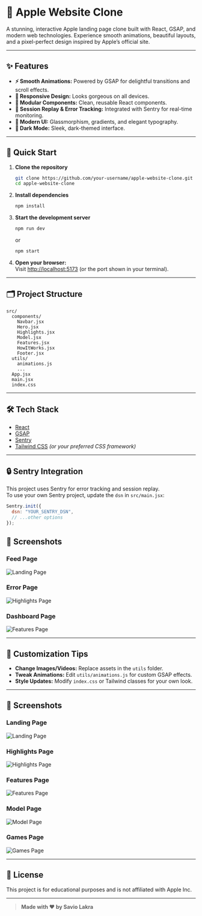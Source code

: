 # 🍏 Apple Website Clone

A stunning, interactive Apple landing page clone built with React, GSAP, and modern web technologies. Experience smooth animations, beautiful layouts, and a pixel-perfect design inspired by Apple’s official site.

---

## ✨ Features

- **⚡ Smooth Animations:** Powered by GSAP for delightful transitions and scroll effects.
- **📱 Responsive Design:** Looks gorgeous on all devices.
- **🧩 Modular Components:** Clean, reusable React components.
- **🎥 Session Replay & Error Tracking:** Integrated with Sentry for real-time monitoring.
- **🎨 Modern UI:** Glassmorphism, gradients, and elegant typography.
- **🌙 Dark Mode:** Sleek, dark-themed interface.

---

## 🚀 Quick Start

1. **Clone the repository**
   ```bash
   git clone https://github.com/your-username/apple-website-clone.git
   cd apple-website-clone
   ```

2. **Install dependencies**
   ```bash
   npm install
   ```

3. **Start the development server**
   ```bash
   npm run dev
   ```
   or
   ```bash
   npm start
   ```

4. **Open your browser:**  
   Visit [http://localhost:5173](http://localhost:5173) (or the port shown in your terminal).

---

## 🗂️ Project Structure

```
src/
  components/
    Navbar.jsx
    Hero.jsx
    Highlights.jsx
    Model.jsx
    Features.jsx
    HowItWorks.jsx
    Footer.jsx
  utils/
    animations.js
    ...
  App.jsx
  main.jsx
  index.css
```

---

## 🛠️ Tech Stack

- [React](https://react.dev/)
- [GSAP](https://greensock.com/gsap/)
- [Sentry](https://sentry.io/)
- [Tailwind CSS](https://tailwindcss.com/) *(or your preferred CSS framework)*

---

## 🔒 Sentry Integration

This project uses Sentry for error tracking and session replay.  
To use your own Sentry project, update the `dsn` in `src/main.jsx`:

```js
Sentry.init({
  dsn: "YOUR_SENTRY_DSN",
  // ...other options
});
```

## 📸 Screenshots


### Feed Page
![Landing Page](src/Screenshots/SentryFeed.png)

### Error Page
![Highlights Page](src/Screenshots/SentryError.png)

### Dashboard Page
![Features Page](src/Screenshots/SentryDash.png)

---

## 🎨 Customization Tips

- **Change Images/Videos:** Replace assets in the `utils` folder.
- **Tweak Animations:** Edit `utils/animations.js` for custom GSAP effects.
- **Style Updates:** Modify `index.css` or Tailwind classes for your own look.

---

## 📸 Screenshots


### Landing Page
![Landing Page](src/Screenshots/LandingPage.png)

### Highlights Page
![Highlights Page](src/Screenshots/HighlightsPage.png)

### Features Page
![Features Page](src/Screenshots/FeaturesPage.png)

### Model Page
![Model Page](src/Screenshots/ModelPage.png)

### Games Page
![Games Page](src/Screenshots/GamesPage.png)

---

## 📄 License

This project is for educational purposes and is not affiliated with Apple Inc.

---

> **Made with ❤️ by Savio Lakra**
